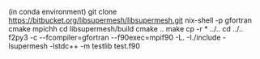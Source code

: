 (in conda environment)
git clone https://bitbucket.org/libsupermesh/libsupermesh.git
nix-shell -p gfortran cmake mpichh
cd libsupermesh/build
cmake ..
make
cp -r * ../..
cd ../..
f2py3 -c --fcompiler=gfortran --f90exec=mpif90 -L. -I./include -lsupermesh -lstdc++ -m testlib test.f90

